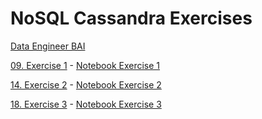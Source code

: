 # NoSQL Cassandra Exercises
[Data Engineer BAI](https://www.bootcampai.org/courses/nanodegree-data-engineer)

[09. Exercise 1](https://www.bootcampai.org/courses/nanodegree-data-engineer/lesson/09-exercise-1/) - [Notebook Exercise 1](/Notebooks/09.Exercise1.ipynb)

[14. Exercise 2](https://www.bootcampai.org/courses/nanodegree-data-engineer/lesson/14-exercise-2/) - [Notebook Exercise 2](/Notebooks/09.Exercise1.ipynb)

[18. Exercise 3](https://www.bootcampai.org/courses/nanodegree-data-engineer/lesson/18-exercise-3/) - [Notebook Exercise 3](/Notebooks/09.Exercise1.ipynb)
